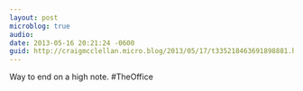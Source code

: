 ```yaml
---
layout: post
microblog: true
audio: 
date: 2013-05-16 20:21:24 -0600
guid: http://craigmcclellan.micro.blog/2013/05/17/t335218463691898881.html
---
```

Way to end on a high note. #TheOffice
